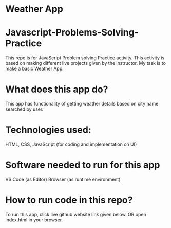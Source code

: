 # Weather App

# Javascript-Problems-Solving-Practice
This repo is for JavaScript Problem solving Practice activity.
This activity is based on making different live projects given by the instructor.
My task is to make a basic Weather App.
# What does this app do?
This app has functionality of getting weather details based on city name searched by user.
# Technologies used:
HTML, CSS, JavaScript (for coding and implementation on UI)
# Software needed to run for this app
VS Code (as Editor)
Browser (as runtime environment)
# How to run code in this repo?
To run this app, click live github website link given below. OR
open index.html in your browser.


